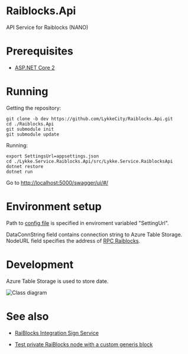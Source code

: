 # Raiblocks.Api
API Service for Raiblocks (NANO)

# Prerequisites

- [ASP.NET Core 2](https://docs.microsoft.com/en-us/aspnet/core/getting-started)

# Running
 
Getting the repository:
```
git clone -b dev https://github.com/LykkeCity/Raiblocks.Api.git
cd ./Raiblocks.Api
git submodule init
git submodule update
```

Running:

```
export SettingsUrl=appsettings.json
cd ./Lykke.Service.Raiblocks.Api/src/Lykke.Service.RaiblocksApi
dotnet restore
dotnet run
```
Go to [http://localhost:5000/swagger/ui/#/](http://localhost:5000/swagger/ui/#/)

# Environment setup

Path to [config file](https://github.com/LykkeCity/Raiblocks.Api/blob/dev/Lykke.Service.Raiblocks.Api/src/Lykke.Service.RaiblocksApi/appsettings.json) is specified in enviroment variabled "SettingUrl".

DataConnString field contains connection string to Azure Table Storage. NodeURL field specifies the address of [RPC Raiblocks](https://github.com/clemahieu/raiblocks/wiki/RPC-protocol).

# Development

Azure Table Storage is used to store date.

![Class diagram](https://github.com/LykkeCity/Raiblocks.Api/blob/dev/Lykke.Service.Raiblocks.Api/ClassDiagram.gif)

# See also

 - [RaiBlocks Integration Sign Service](https://github.com/LykkeCity/Raiblocks.Sign/tree/dev)

 - [Test private RaiBlocks node with a custom generis block](https://github.com/artem-kruglov/raiblocks/tree/testnet)
